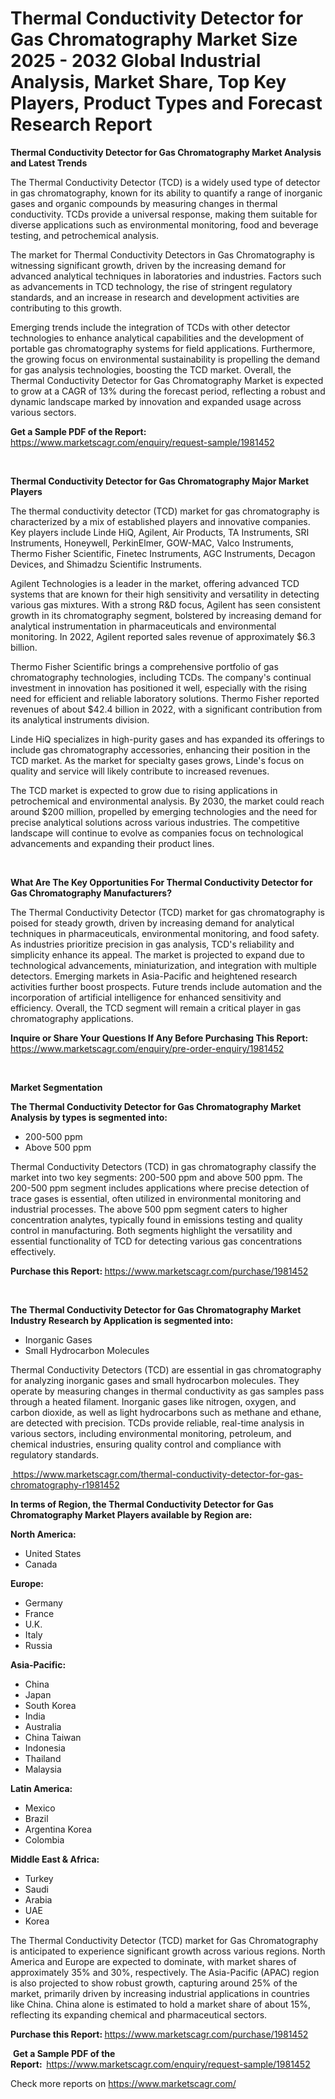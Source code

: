 <p><h1>Thermal Conductivity Detector for Gas Chromatography Market Size 2025 - 2032 Global Industrial Analysis, Market Share, Top Key Players, Product Types and Forecast Research Report</h1></p><p><strong>Thermal Conductivity Detector for Gas Chromatography Market Analysis and Latest Trends</strong></p>
<p><p>The Thermal Conductivity Detector (TCD) is a widely used type of detector in gas chromatography, known for its ability to quantify a range of inorganic gases and organic compounds by measuring changes in thermal conductivity. TCDs provide a universal response, making them suitable for diverse applications such as environmental monitoring, food and beverage testing, and petrochemical analysis. </p><p>The market for Thermal Conductivity Detectors in Gas Chromatography is witnessing significant growth, driven by the increasing demand for advanced analytical techniques in laboratories and industries. Factors such as advancements in TCD technology, the rise of stringent regulatory standards, and an increase in research and development activities are contributing to this growth. </p><p>Emerging trends include the integration of TCDs with other detector technologies to enhance analytical capabilities and the development of portable gas chromatography systems for field applications. Furthermore, the growing focus on environmental sustainability is propelling the demand for gas analysis technologies, boosting the TCD market. Overall, the Thermal Conductivity Detector for Gas Chromatography Market is expected to grow at a CAGR of 13% during the forecast period, reflecting a robust and dynamic landscape marked by innovation and expanded usage across various sectors.</p></p>
<p><strong>Get a Sample PDF of the Report:&nbsp;</strong> <a href="https://www.marketscagr.com/enquiry/request-sample/1981452?utm_campaign=2316&utm_medium=2&utm_source=Github&utm_content=ia&utm_term=20022025&utm_id=thermal-conductivity-detector-for-gas-chromatography">https://www.marketscagr.com/enquiry/request-sample/1981452</a></p>
<p>&nbsp;</p>
<p><strong>Thermal Conductivity Detector for Gas Chromatography Major Market Players</strong></p>
<p><p>The thermal conductivity detector (TCD) market for gas chromatography is characterized by a mix of established players and innovative companies. Key players include Linde HiQ, Agilent, Air Products, TA Instruments, SRI Instruments, Honeywell, PerkinElmer, GOW-MAC, Valco Instruments, Thermo Fisher Scientific, Finetec Instruments, AGC Instruments, Decagon Devices, and Shimadzu Scientific Instruments. </p><p>Agilent Technologies is a leader in the market, offering advanced TCD systems that are known for their high sensitivity and versatility in detecting various gas mixtures. With a strong R&D focus, Agilent has seen consistent growth in its chromatography segment, bolstered by increasing demand for analytical instrumentation in pharmaceuticals and environmental monitoring. In 2022, Agilent reported sales revenue of approximately $6.3 billion.</p><p>Thermo Fisher Scientific brings a comprehensive portfolio of gas chromatography technologies, including TCDs. The company's continual investment in innovation has positioned it well, especially with the rising need for efficient and reliable laboratory solutions. Thermo Fisher reported revenues of about $42.4 billion in 2022, with a significant contribution from its analytical instruments division.</p><p>Linde HiQ specializes in high-purity gases and has expanded its offerings to include gas chromatography accessories, enhancing their position in the TCD market. As the market for specialty gases grows, Linde's focus on quality and service will likely contribute to increased revenues.</p><p>The TCD market is expected to grow due to rising applications in petrochemical and environmental analysis. By 2030, the market could reach around $200 million, propelled by emerging technologies and the need for precise analytical solutions across various industries. The competitive landscape will continue to evolve as companies focus on technological advancements and expanding their product lines.</p></p>
<p>&nbsp;</p>
<p><strong>What Are The Key Opportunities For Thermal Conductivity Detector for Gas Chromatography Manufacturers?</strong></p>
<p><p>The Thermal Conductivity Detector (TCD) market for gas chromatography is poised for steady growth, driven by increasing demand for analytical techniques in pharmaceuticals, environmental monitoring, and food safety. As industries prioritize precision in gas analysis, TCD's reliability and simplicity enhance its appeal. The market is projected to expand due to technological advancements, miniaturization, and integration with multiple detectors. Emerging markets in Asia-Pacific and heightened research activities further boost prospects. Future trends include automation and the incorporation of artificial intelligence for enhanced sensitivity and efficiency. Overall, the TCD segment will remain a critical player in gas chromatography applications.</p></p>
<p><strong>Inquire or Share Your Questions If Any Before Purchasing This Report:</strong> <a href="https://www.marketscagr.com/enquiry/pre-order-enquiry/1981452?utm_campaign=2316&utm_medium=2&utm_source=Github&utm_content=ia&utm_term=20022025&utm_id=thermal-conductivity-detector-for-gas-chromatography">https://www.marketscagr.com/enquiry/pre-order-enquiry/1981452</a></p>
<p>&nbsp;</p>
<p><strong>Market Segmentation</strong></p>
<p><strong>The Thermal Conductivity Detector for Gas Chromatography Market Analysis by types is segmented into:</strong></p>
<p><ul><li>200-500 ppm</li><li>Above 500 ppm</li></ul></p>
<p><p>Thermal Conductivity Detectors (TCD) in gas chromatography classify the market into two key segments: 200-500 ppm and above 500 ppm. The 200-500 ppm segment includes applications where precise detection of trace gases is essential, often utilized in environmental monitoring and industrial processes. The above 500 ppm segment caters to higher concentration analytes, typically found in emissions testing and quality control in manufacturing. Both segments highlight the versatility and essential functionality of TCD for detecting various gas concentrations effectively.</p></p>
<p><strong>Purchase this Report:&nbsp;</strong><a href="https://www.marketscagr.com/purchase/1981452?utm_campaign=2316&utm_medium=2&utm_source=Github&utm_content=ia&utm_term=20022025&utm_id=thermal-conductivity-detector-for-gas-chromatography">https://www.marketscagr.com/purchase/1981452</a></p>
<p>&nbsp;</p>
<p><strong>The Thermal Conductivity Detector for Gas Chromatography Market Industry Research by Application is segmented into:</strong></p>
<p><ul><li>Inorganic Gases</li><li>Small Hydrocarbon Molecules</li></ul></p>
<p><p>Thermal Conductivity Detectors (TCD) are essential in gas chromatography for analyzing inorganic gases and small hydrocarbon molecules. They operate by measuring changes in thermal conductivity as gas samples pass through a heated filament. Inorganic gases like nitrogen, oxygen, and carbon dioxide, as well as light hydrocarbons such as methane and ethane, are detected with precision. TCDs provide reliable, real-time analysis in various sectors, including environmental monitoring, petroleum, and chemical industries, ensuring quality control and compliance with regulatory standards.</p></p>
<p><a href="https://www.marketscagr.com/thermal-conductivity-detector-for-gas-chromatography-r1981452?utm_campaign=2316&utm_medium=2&utm_source=Github&utm_content=ia&utm_term=20022025&utm_id=thermal-conductivity-detector-for-gas-chromatography">&nbsp;https://www.marketscagr.com/thermal-conductivity-detector-for-gas-chromatography-r1981452</a></p>
<p><strong>In terms of Region, the Thermal Conductivity Detector for Gas Chromatography Market Players available by Region are:</strong></p>
<p>
    <p> <strong> North America: </strong>
        <ul>
            <li>United States</li>
            <li>Canada</li>
        </ul>
        </p> 
    <p> <strong> Europe: </strong>
        <ul>
            <li>Germany</li>
            <li>France</li>
            <li>U.K.</li>
            <li>Italy</li>
            <li>Russia</li>
        </ul>
        </p> 
    <p> <strong> Asia-Pacific: </strong>
        <ul>
            <li>China</li>
            <li>Japan</li>
            <li>South Korea</li>
            <li>India</li>
            <li>Australia</li>
            <li>China Taiwan</li>
            <li>Indonesia</li>
            <li>Thailand</li>
            <li>Malaysia</li>
        </ul>
        </p> 
    <p> <strong> Latin America: </strong>
        <ul>
            <li>Mexico</li>
            <li>Brazil</li>
            <li>Argentina Korea</li>
            <li>Colombia</li>
        </ul>
        </p> 
    <p> <strong> Middle East & Africa: </strong>
        <ul>
            <li>Turkey</li>
            <li>Saudi</li>
            <li>Arabia</li>
            <li>UAE</li>
            <li>Korea</li>
        </ul>
    </p>
    </p>
<p><p>The Thermal Conductivity Detector (TCD) market for Gas Chromatography is anticipated to experience significant growth across various regions. North America and Europe are expected to dominate, with market shares of approximately 35% and 30%, respectively. The Asia-Pacific (APAC) region is also projected to show robust growth, capturing around 25% of the market, primarily driven by increasing industrial applications in countries like China. China alone is estimated to hold a market share of about 15%, reflecting its expanding chemical and pharmaceutical sectors.</p></p>
<p><strong>Purchase this Report: </strong><a href="https://www.marketscagr.com/purchase/1981452?utm_campaign=2316&utm_medium=2&utm_source=Github&utm_content=ia&utm_term=20022025&utm_id=thermal-conductivity-detector-for-gas-chromatography">https://www.marketscagr.com/purchase/1981452</a></p>
<p>&nbsp;<strong>Get a Sample PDF of the Report:&nbsp;&nbsp;</strong><a href="https://www.marketscagr.com/enquiry/request-sample/1981452?utm_campaign=2316&utm_medium=2&utm_source=Github&utm_content=ia&utm_term=20022025&utm_id=thermal-conductivity-detector-for-gas-chromatography">https://www.marketscagr.com/enquiry/request-sample/1981452</a></p>
<p><strong></strong></p>
<p>Check more reports on <a href="https://www.marketscagr.com/?utm_campaign=2316&utm_medium=2&utm_source=Github&utm_content=ia&utm_term=20022025&utm_id=thermal-conductivity-detector-for-gas-chromatography">https://www.marketscagr.com/</a></p>